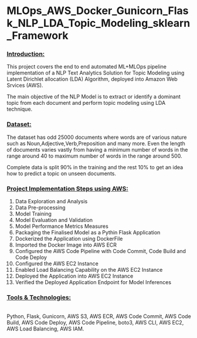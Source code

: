 # MLOps_AWS_Docker_Gunicorn_Flask_NLP_LDA_Topic_Modeling_sklearn_Framework

<h3><b><u>Introduction:</u></b></h3>

This project covers the end to end automated ML+MLOps pipeline implementation of a NLP Text Analytics Solution for Topic Modeling using Latent Dirichlet allocation (LDA) Algorithm, deployed into Amazon Web Srvices (AWS).

The main objective of the NLP Model is to extract or identify a dominant topic from each document and perform topic modeling using LDA technique.

<h3><b><u>Dataset:</u></b></h3>

The dataset has odd 25000 documents where words are of various nature such as Noun,Adjective,Verb,Preposition and many more. Even the length of documents varies vastly from having a minimum number of words in the range around 40 to maximum number of words in the range around 500. 

Complete data is split 90% in the training and the rest 10% to get an idea how to predict a topic on unseen documents.

<h3><b><u>Project Implementation Steps using AWS:</u></b></h3>

1. Data Exploration and Analysis
2. Data Pre-processing
3. Model Training
4. Model Evaluation and Validation
5. Model Performance Metrics Measures
6. Packaging the Finalised Model as a Pythin Flask Application
7. Dockerized the Application using DockerFile
8. Imported the Docker Image into AWS ECR
9. Configured the AWS Code Pipeline with Code Commit, Code Build and Code Deploy
10. Configured the AWS EC2 Instance
11. Enabled Load Balancing Capability on the AWS EC2 Instance
12. Deployed the Application into AWS EC2 Instance
13. Verified the Deployed Application Endpoint for Model Inferences

<h3><b><u>Tools & Technologies:</u></b></h3>
<br>
Python, Flask, Gunicorn, AWS S3, AWS ECR, AWS Code Commit, AWS Code Build, AWS Code Deploy, AWS Code Pipeline, boto3, AWS CLI, AWS EC2, AWS Load Balancing, AWS IAM.


